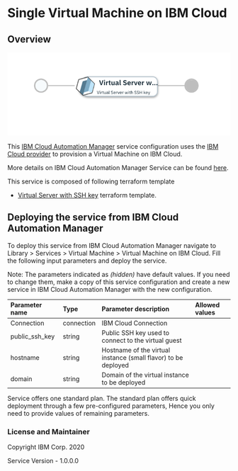 # Single Virtual Machine on IBM Cloud

## Overview
![alt text](./VMOnIBMCloud.png)

This [IBM Cloud Automation Manager](https://www.ibm.com/support/knowledgecenter/SSFC4F/product_welcome_cloud_pak.html) service configuration uses the [IBM Cloud provider](https://cloud.ibm.com/docs/terraform?topic=terraform-tf-provider) to provision a Virtual Machine on IBM Cloud.

More details on IBM Cloud Automation Manager Service can be found [here](https://www.ibm.com/support/knowledgecenter/SSFC4F/product_welcome_cloud_pak.html).

This service is composed of following terraform template

- [Virtual Server with SSH key](https://github.com/IBM-CAMHub-Open/starterlibrary/tree/2.4/BlueMix/terraform/hcl/scenario1 ) terraform template.

## Deploying the service from IBM Cloud Automation Manager

To deploy this service from IBM Cloud Automation Manager navigate to Library > Services > Virtual Machine > Virtual Machine on IBM Cloud. Fill the following input parameters and deploy the service.

Note: The parameters indicated as _(hidden)_ have default values.  If you need to change them, make a copy of this service configuration and create a new service in IBM Cloud Automation Manager with the new configuration. 

| Parameter name                  | Type            | Parameter description             | Allowed values |
| :---                            | :---            | :---                              | :---           |
| Connection                      | connection      | IBM Cloud Connection              | |
| public_ssh_key                  | string          | Public SSH key used to connect to the virtual guest                                                                                   | |
| hostname                        | string          | Hostname of the virtual instance (small flavor) to be deployed                                                                          | |
| domain                          | string          | Domain of the virtual instance to be deployed                                                                                | |

Service offers one standard plan. The standard plan offers quick deployment through a few pre-configured parameters, Hence you only need to provide values of remaining parameters.

### License and Maintainer

Copyright IBM Corp. 2020

Service Version - 1.0.0.0  
 